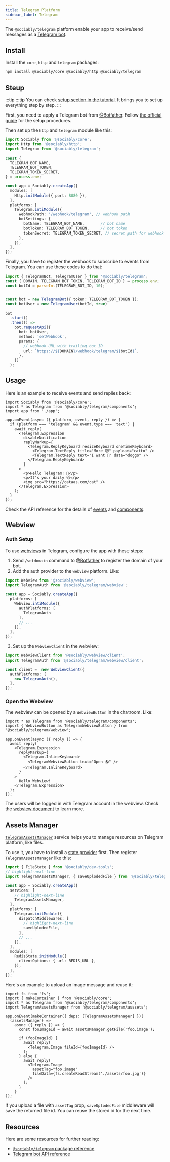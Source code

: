 ```yaml
---
title: Telegram Platform
sidebar_label: Telegram
---
```


The `@sociably/telegram` platform enable your app to receive/send messages as a
[Telegram bot](https://core.telegram.org/bots).

## Install

Install the `core`, `http` and `telegram` packages:

```bash
npm install @sociably/core @sociably/http @sociably/telegram
```

## Steup

:::tip
:::tip
You can check [setup section in the tutorial](https://sociably.js.org/docs/learn/create-app#platform-setup?p=telegram).
It brings you to set up everything step by step.
:::

First, you need to apply a Telegram bot from [@Botfather](https://t.me/botfather).
Follow [the official guide](https://core.telegram.org/bots#6-botfather)
for the setup procedures.

Then set up the `http` and `telegram` module like this:

```ts
import Sociably from '@sociably/core';
import Http from '@sociably/http';
import Telegram from '@sociably/telegram';

const {
  TELEGRAM_BOT_NAME,
  TELEGRAM_BOT_TOKEN,
  TELEGRAM_TOKEN_SECRET,
} = process.env;

const app = Sociably.createApp({
  modules: [
    Http.initModule({ port: 8080 }),
  ],
  platforms: [
    Telegram.intiModule({
      webhookPath: '/webhook/telegram', // webhook path
      botSettings: {
        botName: TELEGRAM_BOT_NAME,       // bot name
        botToken: TELEGRAM_BOT_TOKEN,     // bot token
        tokenSecret: TELEGRAM_TOKEN_SECRET, // secret path for webhook
      },
    }),
  ],
});
```

Finally, you have to register the webhook to subscribe to events from Telegram.
You can use these codes to do that:

```ts
import { TelegramBot, TelegramUser } from '@sociably/telegram';
const { DOMAIN, TELEGRAM_BOT_TOKEN, TELEGRAM_BOT_ID } = process.env;
const botId = parseInt(TELEGRAM_BOT_ID, 10);


const bot = new TelegramBot({ token: TELEGRAM_BOT_TOKEN });
const botUser = new TelegramUser(botId, true)

bot
  .start()
  .then(() =>
    bot.requestApi({
      bot: botUser,
      method: 'setWebhook',
      params: {
        // webhook URL with trailing bot ID
        url: `https://${DOMAIN}/webhook/telegram/${botId}`,
      },
    })
  );
```

## Usage

Here is an example to receive events and send replies back:

```tsx
import Sociably from '@sociably/core';
import * as Telegram from '@sociably/telegram/components';
import app from './app';

app.onEvent(async ({ platform, event, reply }) => {
  if (platform === 'telegram' && event.type === 'text') {
    await reply(
      <Telegram.Expression
        disableNotification
        replyMarkup={
          <Telegram.ReplyKeyboard resizeKeyboard oneTimeKeyboard>
            <Telegram.TextReply title="More 🐱" payload="catto" />
            <Telegram.TextReply text="I want 🐶" data="doggo" />
          </Telegram.ReplyKeyboard>
        }
      >
        <p>Hello Telegram! 👋</p>
        <p>It's your daily 🐱</p>
        <img src="https://cataas.com/cat" />
      </Telegram.Expression>
    );
  }
});
```

Check the API reference for the details of [events](https://sociably.js.org/api/modules/telegram.html#telegramevent)
and [components](https://sociably.js.org/api/modules/telegram_components.html).

## Webview

### Auth Setup

To use [webviews](./embedded-webview) in Telegram,
configure the app with these steps:

1. Send `/setdomain` command to [@Botfather](https://t.me/botfather) to register the domain of your bot.
2. Add the auth provider to the `webview` platform. Like:

```ts
import Webview from '@sociably/webview';
import TelegramAuth from '@sociably/telegram/webview';

const app = Sociably.createApp({
  platforms: [
    Webview.intiModule({
      authPlatforms: [
        TelegramAuth
      ],
      // ...
    }),
  ],
});
```

3. Set up the `WebviewClient` in the webview:

```ts
import WebviewClient from '@sociably/webview/client';
import TelegramAuth from '@sociably/telegram/webview/client';

const client =  new WebviewClient({
  authPlatforms: [
    new TelegramAuth(),
  ],
});
```

### Open the Webview

The webview can be opened by a `WebviewButton` in the chatroom.
Like:

```tsx
import * as Telegram from '@sociably/telegram/components';
import { WebviewButton as TelegramWebviewButton } from '@sociably/telegram/webview';

app.onEvent(async ({ reply }) => {
  await reply(
    <Telegram.Expression
      replyMarkup={
        <Telegram.InlineKeyboard>
          <TelegramWebviewButton text="Open 📤" />
        </Telegram.InlineKeyboard>
      }
    >
      Hello Webview!
    </Telegram.Expression>
  );
});
```

The users will be logged in with Telegram account in the webview.
Check the [webview document](https://sociably.js.org/docs/embedded-webview) to learn more.

## Assets Manager

[`TelegramAssetsManager`](https://sociably.js.org/api/classes/telegram_asset.telegramassetsmanager.html)
service helps you to manage resources on Telegram platform,
like files.

To use it, you have to install a [state provider](./using-states) first.
Then register `TelegramAssetsManager` like this:

```ts
import { FileState } from '@sociably/dev-tools';
// highlight-next-line
import TelegramAssetsManager, { saveUplodedFile } from '@sociably/telegram/asssets';

const app = Sociably.createApp({
  services: [
    // highlight-next-line
    TelegramAssetsManager,
  ],
  platforms: [
    Telegram.initModule({
      dispatchMiddlewares: [
        // highlight-next-line
        saveUplodedFile,
      ],
      // ...
    }),
  ],
  modules: [
    RedisState.initModule({
      clientOptions: { url: REDIS_URL },
    }),
  ],
});
```

Here's an example to upload an image message and reuse it:

```tsx
import fs from 'fs';
import { makeContainer } from '@sociably/core';
import * as Telegram from '@sociably/telegram/components';
import TelegramAssetsManager from '@sociably/telegram/asssets';

app.onEvent(makeContainer({ deps: [TelegramAssetsManager] })(
  (assetsManager) =>
    async ({ reply }) => {
      const fooImageId = await assetsManager.getFile('foo.image');

      if (fooImageId) {
        await reply(
          <Telegram.Image fileId={fooImageId} />
        );
      } else {
        await reply(
          <Telegram.Image
            assetTag="foo.image"
            fileData={fs.createReadStream('./assets/foo.jpg')}
          />
        );
      }
    }
));
```

If you upload a file with `assetTag` prop,
`saveUplodedFile` middleware will save the returned file id.
You can reuse the stored id for the next time.

## Resources

Here are some resources for further reading:

- [`@sociably/telegram` package reference](https://sociably.js.org/api/modules/telegram.html)
- [Telegram bot API reference](https://core.telegram.org/bots)
